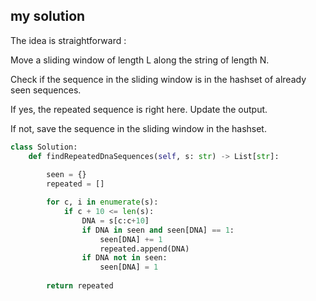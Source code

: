 ## my solution

The idea is straightforward :

Move a sliding window of length L along the string of length N.

Check if the sequence in the sliding window is in the hashset of already seen sequences.

If yes, the repeated sequence is right here. Update the output.

If not, save the sequence in the sliding window in the hashset.


```python
class Solution:
    def findRepeatedDnaSequences(self, s: str) -> List[str]:
        
        seen = {}
        repeated = []

        for c, i in enumerate(s):
            if c + 10 <= len(s):
                DNA = s[c:c+10]
                if DNA in seen and seen[DNA] == 1:
                    seen[DNA] += 1
                    repeated.append(DNA)
                if DNA not in seen:
                    seen[DNA] = 1
                
        return repeated
```

